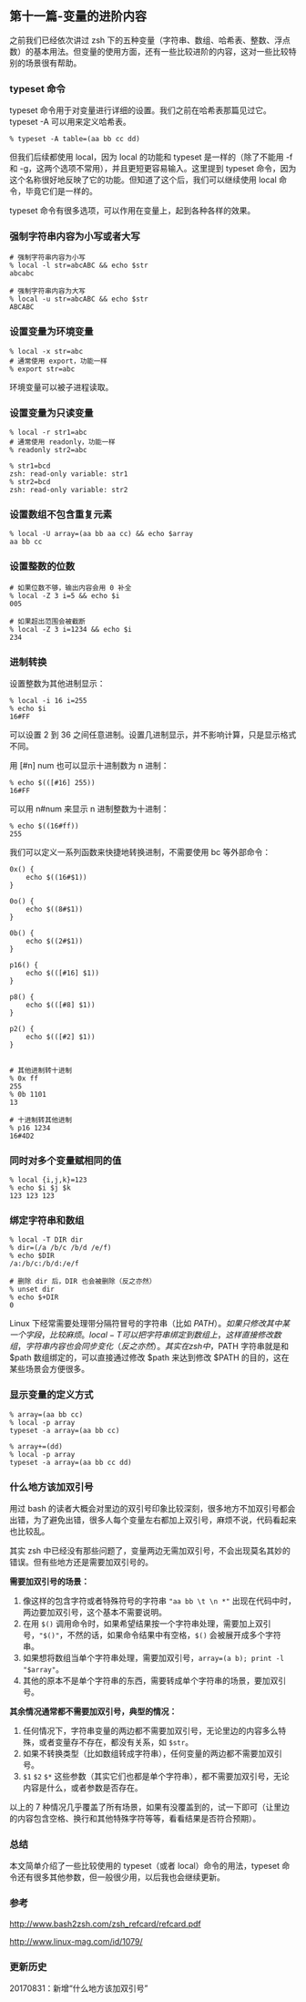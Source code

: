 ## 第十一篇-变量的进阶内容
之前我们已经依次讲过 zsh 下的五种变量（字符串、数组、哈希表、整数、浮点数）的基本用法。但变量的使用方面，还有一些比较进阶的内容，这对一些比较特别的场景很有帮助。

### typeset 命令

typeset 命令用于对变量进行详细的设置。我们之前在哈希表那篇见过它。typeset -A 可以用来定义哈希表。

```
% typeset -A table=(aa bb cc dd)
```

但我们后续都使用 local，因为 local 的功能和 typeset 是一样的（除了不能用 -f 和 -g，这两个选项不常用），并且更短更容易输入。这里提到 typeset 命令，因为这个名称很好地反映了它的功能。但知道了这个后，我们可以继续使用 local 命令，毕竟它们是一样的。

typeset 命令有很多选项，可以作用在变量上，起到各种各样的效果。

### 强制字符串内容为小写或者大写

```
# 强制字符串内容为小写
% local -l str=abcABC && echo $str
abcabc

# 强制字符串内容为大写
% local -u str=abcABC && echo $str
ABCABC
```

### 设置变量为环境变量

```
% local -x str=abc
# 通常使用 export，功能一样
% export str=abc
```

环境变量可以被子进程读取。

### 设置变量为只读变量

```
% local -r str1=abc
# 通常使用 readonly，功能一样
% readonly str2=abc

% str1=bcd
zsh: read-only variable: str1
% str2=bcd
zsh: read-only variable: str2
```

### 设置数组不包含重复元素

```
% local -U array=(aa bb aa cc) && echo $array
aa bb cc
```

### 设置整数的位数

```
# 如果位数不够，输出内容会用 0 补全
% local -Z 3 i=5 && echo $i
005

# 如果超出范围会被截断
% local -Z 3 i=1234 && echo $i
234
```

### 进制转换

设置整数为其他进制显示：

```
% local -i 16 i=255
% echo $i
16#FF
```

可以设置 2 到 36 之间任意进制。设置几进制显示，并不影响计算，只是显示格式不同。

用 [#n] num 也可以显示十进制数为 n 进制：

```
% echo $(([#16] 255))
16#FF
```

可以用 n#num 来显示 n 进制整数为十进制：

```
% echo $((16#ff))
255
```

我们可以定义一系列函数来快捷地转换进制，不需要使用 bc 等外部命令：

```
0x() {
    echo $((16#$1))
}

0o() {
    echo $((8#$1))
}

0b() {
    echo $((2#$1))
}

p16() {
    echo $(([#16] $1))
}

p8() {
    echo $(([#8] $1))
}

p2() {
    echo $(([#2] $1))
}


# 其他进制转十进制
% 0x ff
255
% 0b 1101
13

# 十进制转其他进制
% p16 1234
16#4D2
```

### 同时对多个变量赋相同的值

```
% local {i,j,k}=123
% echo $i $j $k
123 123 123
```

### 绑定字符串和数组

```
% local -T DIR dir
% dir=(/a /b/c /b/d /e/f)
% echo $DIR
/a:/b/c:/b/d:/e/f

# 删除 dir 后，DIR 也会被删除（反之亦然）
% unset dir
% echo $+DIR
0
```

Linux 下经常需要处理带分隔符冒号的字符串（比如 $PATH）。如果只修改其中某一个字段，比较麻烦。local -T 可以把字符串绑定到数组上，这样直接修改数组，字符串内容也会同步变化（反之亦然）。其实在 zsh 中，$PATH 字符串就是和 $path 数组绑定的，可以直接通过修改 $path 来达到修改 $PATH 的目的，这在某些场景会方便很多。

### 显示变量的定义方式

```
% array=(aa bb cc)
% local -p array
typeset -a array=(aa bb cc)

% array+=(dd)
% local -p array
typeset -a array=(aa bb cc dd)
```

### 什么地方该加双引号

用过 bash 的读者大概会对里边的双引号印象比较深刻，很多地方不加双引号都会出错，为了避免出错，很多人每个变量左右都加上双引号，麻烦不说，代码看起来也比较乱。

其实 zsh 中已经没有那些问题了，变量两边无需加双引号，不会出现莫名其妙的错误。但有些地方还是需要加双引号的。

**需要加双引号的场景：**

1. 像这样的包含字符或者特殊符号的字符串 `"aa bb \t \n *"` 出现在代码中时，两边要加双引号，这个基本不需要说明。
2. 在用 `$()` 调用命令时，如果希望结果按一个字符串处理，需要加上双引号，`"$()"`，不然的话，如果命令结果中有空格，`$()` 会被展开成多个字符串。
3. 如果想将数组当单个字符串处理，需要加双引号，`array=(a b); print -l "$array"`。
4. 其他的原本不是单个字符串的东西，需要转成单个字符串的场景，要加双引号。

**其余情况通常都不需要加双引号，典型的情况：**

1. 任何情况下，字符串变量的两边都不需要加双引号，无论里边的内容多么特殊，或者变量存不存在，都没有关系，如 `$str`。
2. 如果不转换类型（比如数组转成字符串），任何变量的两边都不需要加双引号。
3. `$1` `$2` `$*` 这些参数（其实它们也都是单个字符串），都不需要加双引号，无论内容是什么，或者参数是否存在。

以上的 7 种情况几乎覆盖了所有场景，如果有没覆盖到的，试一下即可（让里边的内容包含空格、换行和其他特殊字符等等，看看结果是否符合预期）。

### 总结

本文简单介绍了一些比较使用的 typeset（或者 local）命令的用法，typeset 命令还有很多其他参数，但一般很少用，以后我也会继续更新。

### 参考

http://www.bash2zsh.com/zsh_refcard/refcard.pdf 

http://www.linux-mag.com/id/1079/


### 更新历史

20170831：新增“什么地方该加双引号”
